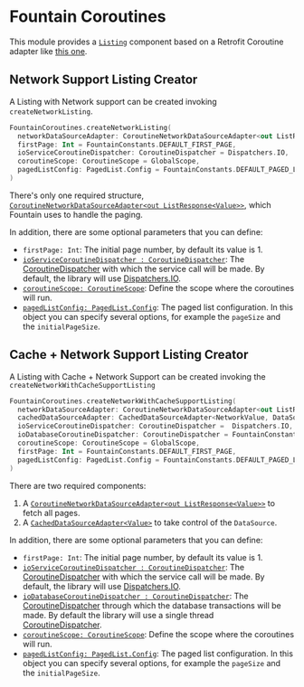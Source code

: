 # Fountain Coroutines

This module provides a [`Listing`] component based on a Retrofit Coroutine adapter like [this one](https://github.com/JakeWharton/retrofit2-kotlin-coroutines-adapter).

## Network Support Listing Creator

A Listing with Network support can be created invoking `createNetworkListing`.
```kotlin
FountainCoroutines.createNetworkListing(
  networkDataSourceAdapter: CoroutineNetworkDataSourceAdapter<out ListResponse<out NetworkValue>>,
  firstPage: Int = FountainConstants.DEFAULT_FIRST_PAGE,
  ioServiceCoroutineDispatcher: CoroutineDispatcher = Dispatchers.IO,
  coroutineScope: CoroutineScope = GlobalScope,
  pagedListConfig: PagedList.Config = FountainConstants.DEFAULT_PAGED_LIST_CONFIG
)
```

There's only one required structure, [`CoroutineNetworkDataSourceAdapter<out ListResponse<Value>>`](CoroutineNetworkDataSourceAdapter.md), which Fountain uses to handle the paging.

In addition, there are some optional parameters that you can define:
- `firstPage: Int`: The initial page number, by default its value is 1.
- [`ioServiceCoroutineDispatcher : CoroutineDispatcher`](https://kotlin.github.io/kotlinx.coroutines/kotlinx-coroutines-core/kotlinx.coroutines.experimental/-coroutine-dispatcher/): The [CoroutineDispatcher] with which the service call will be made. By default, the library will use [Dispatchers.IO].
- [`coroutineScope: CoroutineScope`](https://kotlin.github.io/kotlinx.coroutines/kotlinx-coroutines-core/kotlinx.coroutines.experimental/-coroutine-scope/): Define the scope where the coroutines will run.
- [`pagedListConfig: PagedList.Config`](https://developer.android.com/reference/android/arch/paging/PagedList.Config): The paged list configuration.
In this object you can specify several options, for example the `pageSize` and the `initialPageSize`. 


## Cache + Network Support Listing Creator

A Listing with Cache + Network Support can be created invoking the `createNetworkWithCacheSupportListing`

```kotlin
FountainCoroutines.createNetworkWithCacheSupportListing(
  networkDataSourceAdapter: CoroutineNetworkDataSourceAdapter<out ListResponse<out NetworkValue>>,
  cachedDataSourceAdapter: CachedDataSourceAdapter<NetworkValue, DataSourceValue>,
  ioServiceCoroutineDispatcher: CoroutineDispatcher =  Dispatchers.IO,
  ioDatabaseCoroutineDispatcher: CoroutineDispatcher = FountainConstants.DATABASE_EXECUTOR.asCoroutineDispatcher(),
  coroutineScope: CoroutineScope = GlobalScope,
  firstPage: Int = FountainConstants.DEFAULT_FIRST_PAGE,
  pagedListConfig: PagedList.Config = FountainConstants.DEFAULT_PAGED_LIST_CONFIG
)
```

There are two required components:

1. A [`CoroutineNetworkDataSourceAdapter<out ListResponse<Value>>`](CoroutineNetworkDataSourceAdapter.md) to fetch all pages.
1. A [`CachedDataSourceAdapter<Value>`](CachedDataSourceAdapter.md) to take control of the `DataSource`.

In addition, there are some optional parameters that you can define:
- `firstPage: Int`: The initial page number, by default its value is 1.
- [`ioServiceCoroutineDispatcher : CoroutineDispatcher`](https://kotlin.github.io/kotlinx.coroutines/kotlinx-coroutines-core/kotlinx.coroutines.experimental/-coroutine-dispatcher/): The [CoroutineDispatcher] with which the service call will be made. By default, the library will use [Dispatchers.IO].
- [`ioDatabaseCoroutineDispatcher : CoroutineDispatcher`](https://kotlin.github.io/kotlinx.coroutines/kotlinx-coroutines-core/kotlinx.coroutines.experimental/-coroutine-dispatcher/): The [CoroutineDispatcher] through which the database transactions will be made. By default the library will use a single thread [CoroutineDispatcher].
- [`coroutineScope: CoroutineScope`](https://kotlin.github.io/kotlinx.coroutines/kotlinx-coroutines-core/kotlinx.coroutines.experimental/-coroutine-scope/): Define the scope where the coroutines will run.
- [`pagedListConfig: PagedList.Config`](https://developer.android.com/reference/android/arch/paging/PagedList.Config): The paged list configuration.
In this object you can specify several options, for example the `pageSize` and the `initialPageSize`. 

[CoroutineDispatcher]: https://kotlin.github.io/kotlinx.coroutines/kotlinx-coroutines-core/kotlinx.coroutines.experimental/-coroutine-dispatcher/
[Dispatchers.IO]: https://kotlin.github.io/kotlinx.coroutines/kotlinx-coroutines-core/kotlinx.coroutines.experimental/-i-o.html
[`Listing`]: Listing.md
